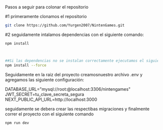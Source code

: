 Pasos a seguir para colonar el repositorio

#1 primeramente clonamos el repositorio

```bash
git clone https://github.com/Yurgen2007/NintenGames.git
```

#2 seguidamente intalamos dependencias con el siguiente comando:

```bash
npm install



##Si las dependencias no se instalan correctamente ejecutamos el siguiente comando:
npm install --force
```

Seguidamente en la raiz del proyecto creamosnuestro archivo .env y agregamos las siguiente configuración:

DATABASE_URL="mysql://root:@localhost:3306/nintengames"
JWT_SECRET=tu_clave_secreta_segura
NEXT_PUBLIC_API_URL=http://localhost:3000

seguidamente se debera crear las respectibas migraciones y finalmente correr el proyecto con el siguiente comando

```bash
npm run dev
```
